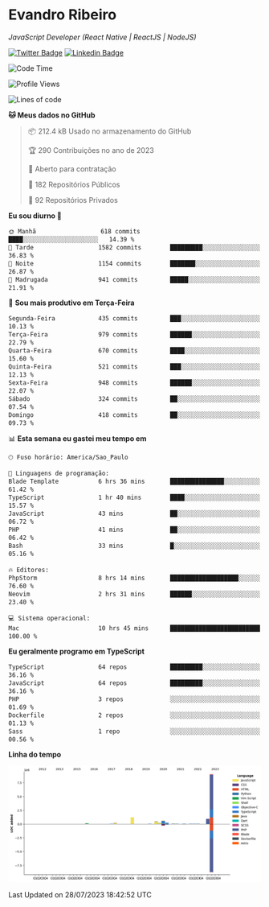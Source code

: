 # Evandro **Ribeiro**

*JavaScript Developer (React Native | ReactJS | NodeJS)*

[![Twitter Badge](https://img.shields.io/badge/-@ribeiroevandro-201B2D?style=flat-square&labelColor=201B2D&logo=twitter&logoColor=white&link=https://twitter.com/ribeiroevandro)](https://twitter.com/ribeiroevandro) 
[![Linkedin Badge](https://img.shields.io/badge/-Evandro%20Ribeiro-201B2D?style=flat-square&logo=Linkedin&logoColor=white&link=https://www.linkedin.com/in/ribeiroevandro)](https://www.linkedin.com/in/ribeiroevandro) 


<!--START_SECTION:waka-->
![Code Time](http://img.shields.io/badge/Code%20Time-3%2C307%20hrs%2010%20mins-blue)

![Profile Views](http://img.shields.io/badge/Visualizac%C3%B5es%20do%20perfil-0-blue)

![Lines of code](https://img.shields.io/badge/Desde%20o%20Hello%20World%20eu%20escrevi-13.3%20million%20linhas%20de%20c%C3%B3digo-blue)

**🐱 Meus dados no GitHub** 

> 📦 212.4 kB Usado no armazenamento do GitHub 
 > 
> 🏆 290 Contribuições no ano de 2023
 > 
> 💼 Aberto para contratação
 > 
> 📜 182 Repositórios Públicos 
 > 
> 🔑 92 Repositórios Privados 
 > 
**Eu sou diurno 🐤** 

```text
🌞 Manhã                  618 commits         ████░░░░░░░░░░░░░░░░░░░░░   14.39 % 
🌆 Tarde                  1582 commits        █████████░░░░░░░░░░░░░░░░   36.83 % 
🌃 Noite                  1154 commits        ███████░░░░░░░░░░░░░░░░░░   26.87 % 
🌙 Madrugada              941 commits         █████░░░░░░░░░░░░░░░░░░░░   21.91 % 
```
📅 **Sou mais produtivo em Terça-Feira** 

```text
Segunda-Feira            435 commits         ███░░░░░░░░░░░░░░░░░░░░░░   10.13 % 
Terça-Feira              979 commits         ██████░░░░░░░░░░░░░░░░░░░   22.79 % 
Quarta-Feira             670 commits         ████░░░░░░░░░░░░░░░░░░░░░   15.60 % 
Quinta-Feira             521 commits         ███░░░░░░░░░░░░░░░░░░░░░░   12.13 % 
Sexta-Feira              948 commits         ██████░░░░░░░░░░░░░░░░░░░   22.07 % 
Sábado                   324 commits         ██░░░░░░░░░░░░░░░░░░░░░░░   07.54 % 
Domingo                  418 commits         ██░░░░░░░░░░░░░░░░░░░░░░░   09.73 % 
```


📊 **Esta semana eu gastei meu tempo em** 

```text
🕑︎ Fuso horário: America/Sao_Paulo

💬 Linguagens de programação: 
Blade Template           6 hrs 36 mins       ███████████████░░░░░░░░░░   61.42 % 
TypeScript               1 hr 40 mins        ████░░░░░░░░░░░░░░░░░░░░░   15.57 % 
JavaScript               43 mins             ██░░░░░░░░░░░░░░░░░░░░░░░   06.72 % 
PHP                      41 mins             ██░░░░░░░░░░░░░░░░░░░░░░░   06.42 % 
Bash                     33 mins             █░░░░░░░░░░░░░░░░░░░░░░░░   05.16 % 

🔥 Editores: 
PhpStorm                 8 hrs 14 mins       ███████████████████░░░░░░   76.60 % 
Neovim                   2 hrs 31 mins       ██████░░░░░░░░░░░░░░░░░░░   23.40 % 

💻 Sistema operacional: 
Mac                      10 hrs 45 mins      █████████████████████████   100.00 % 
```

**Eu geralmente programo em TypeScript** 

```text
TypeScript               64 repos            █████████░░░░░░░░░░░░░░░░   36.16 % 
JavaScript               64 repos            █████████░░░░░░░░░░░░░░░░   36.16 % 
PHP                      3 repos             ░░░░░░░░░░░░░░░░░░░░░░░░░   01.69 % 
Dockerfile               2 repos             ░░░░░░░░░░░░░░░░░░░░░░░░░   01.13 % 
Sass                     1 repo              ░░░░░░░░░░░░░░░░░░░░░░░░░   00.56 % 
```



**Linha do tempo**

![Lines of Code chart](https://raw.githubusercontent.com/ribeiroevandro/ribeiroevandro/main/assets/bar_graph.png)


 Last Updated on 28/07/2023 18:42:52 UTC
<!--END_SECTION:waka-->
